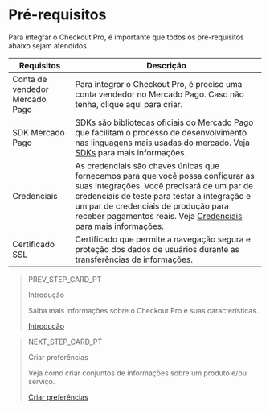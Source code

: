 # Pré-requisitos

Para integrar o Checkout Pro, é importante que todos os pré-requisitos abaixo sejam atendidos.

| Requisitos | Descrição |
|--- |--- |
| Conta de vendedor Mercado Pago |Para integrar o Checkout Pro, é preciso uma conta vendedor no Mercado Pago. Caso não tenha, clique aqui para criar.|
| SDK Mercado Pago | SDKs são bibliotecas oficiais do Mercado Pago que facilitam o processo de desenvolvimento nas linguagens mais usadas do mercado. Veja [SDKs](/developers/pt/docs/sdks-library/landing) para mais informações. |
| Credenciais | As credenciais são chaves únicas que fornecemos para que você possa configurar as suas integrações. Você precisará de um par de credenciais de teste para testar a integração e um par de credenciais de produção para receber pagamentos reais. Veja [Credenciais](/developers/pt/guides/additional-content/credentials/credentials) para mais informações. |
| Certificado SSL | Certificado que permite a navegação segura e proteção dos dados de usuários durante as transferências de informações. |

> PREV_STEP_CARD_PT
>
> Introdução
>
> Saiba mais informações sobre o Checkout Pro e suas características.
>
> [Introdução](/developers/pt/docs/checkout-pro/landing)

> NEXT_STEP_CARD_PT
>
> Criar preferências
>
> Veja como criar conjuntos de informações sobre um produto e/ou serviço.
>
> [Criar preferências](/developers/pt/docs/checkout-pro/integration-configuration/create-preference)